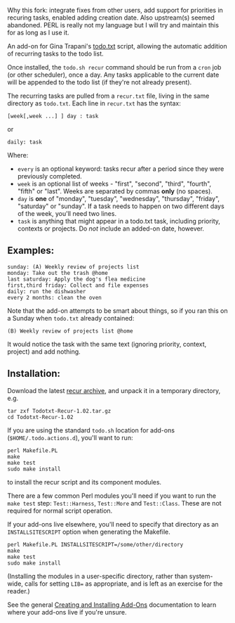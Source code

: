 Why this fork: integrate fixes from other users, add support for priorities in 
recuring tasks, enabled adding creation date. Also upstream(s) seemed abandoned.
PERL is really not my language but I will try and maintain this for as long as 
I use it.

An add-on for Gina Trapani's [todo.txt](https://github.com/ginatrapani/todo.txt-cli) script,
allowing the automatic addition of recurring tasks to the todo list.

Once installed, the `todo.sh recur` command should be run from a `cron` job (or
other scheduler), once a day.  Any tasks applicable to the current date will be
appended to the todo list (if they're not already present).

The recurring tasks are pulled from a `recur.txt` file, living in the same 
directory as `todo.txt`.  Each line in `recur.txt` has the syntax:

    [week[,week ...] ] day : task
    
or

    daily: task    

Where:

- `every` is an optional keyword: tasks recur after a period since they were 
  previously completed.
- `week` is an optional list of weeks - "first", "second", "third", "fourth", 
  "fifth" or "last".  Weeks are separated by commas __only__ (no spaces).
- `day` is __one__ of "monday", "tuesday", "wednesday", "thursday", "friday", 
  "saturday" or "sunday".  If a task needs to happen on two different days of
  the week, you'll need two lines.
- `task` is anything that might appear in a todo.txt task, including priority,
  contexts or projects.  Do *not* include an added-on date, however.

## Examples:

    sunday: (A) Weekly review of projects list
    monday: Take out the trash @home
    last saturday: Apply the dog's flea medicine
    first,third friday: Collect and file expenses
    daily: run the dishwasher
    every 2 months: clean the oven
Note that the add-on attempts to be smart about things, so if you ran this on a
Sunday when `todo.txt` already contained:

    (B) Weekly review of projects list @home

It would notice the task with the same text (ignoring priority, context, 
project) and add nothing.

## Installation:

Download the latest [recur archive](https://github.com/downloads/paulroub/todo.txt-recurring-tasks/Todotxt-Recur-1.02.tar.gz),
and unpack it in a temporary directory, e.g.

    tar zxf Todotxt-Recur-1.02.tar.gz
    cd Todotxt-Recur-1.02

If you are using the standard `todo.sh` location for add-ons 
(`$HOME/.todo.actions.d`), you'll want to run:

    perl Makefile.PL
    make
    make test
    sudo make install

to install the recur script and its component modules.

There are a few common Perl modules you'll need if you want to run the
`make test` step: `Test::Harness`, `Test::More` and `Test::Class`. These are 
not required for normal script operation.

If your add-ons live elsewhere, you'll need to specify that directory as an
`INSTALLSITESCRIPT` option when generating the Makefile.

    perl Makefile.PL INSTALLSITESCRIPT=/some/other/directory
    make
    make test
    sudo make install

(Installing the modules in a user-specific directory, rather than system-wide, 
calls for setting `LIB=` as appropriate, and is left as an exercise for the reader.)

See the general [Creating and Installing Add-Ons](https://github.com/ginatrapani/todo.txt-cli/wiki/Creating-and-Installing-Add-ons)
documentation to learn where your add-ons live if you're unsure.
